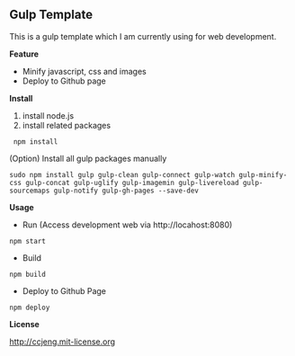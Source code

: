 **Gulp Template**
-----------------
This is a gulp template which I am currently using for web development.

**Feature**
- Minify javascript, css and images
- Deploy to Github page

**Install**
1. install node.js
2. install related packages
```
 npm install
```

(Option) Install all gulp packages manually
```
sudo npm install gulp gulp-clean gulp-connect gulp-watch gulp-minify-css gulp-concat gulp-uglify gulp-imagemin gulp-livereload gulp-sourcemaps gulp-notify gulp-gh-pages --save-dev
```

**Usage**
- Run  (Access development web via http://locahost:8080)
```
npm start
```

- Build
```
npm build
```
- Deploy to Github Page
```
npm deploy
```

**License**

http://ccjeng.mit-license.org
